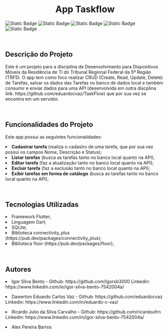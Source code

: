 <html>
  <h1 align="center"> App Taskflow </h1>
  <p>
    <img alt="Static Badge" src="https://img.shields.io/badge/Flutter-3.13.9-75c201">
    <img alt="Static Badge" src="https://img.shields.io/badge/Dart-3.1.5-0175C2">
    <img alt="Static Badge" src="https://img.shields.io/badge/Floor-1.4.2-c24e01">
    <img alt="Static Badge" src="https://img.shields.io/badge/connectivity_plus-5.0.2-23c20175">
    <img alt="Static Badge" src="https://img.shields.io/badge/sqlite-2.3.0-c2af01">
  </p>
  
  <br>

  <h2>Descrição do Projeto</h2>
  <p>
  Este é um projeto para a disciplina de Desenvolvimento para Dispositivos Móveis da Residência de TI do Tribunal Regional Federal da 5ª Região (TRF5). 
  O app tem como foco realizar CRUD (Create, Read, Update, Delete) de Tarefas, salvar os dados das Tarefas no banco de dados local e também consumir e enviar dados para uma API (desenvolvida em outra discplina link: https://github.com/eduardocvaz/TaskFlow) que por sua vez se encontra em um servidor. 
  </p>
  
  <br>
  
  <h2>Funcionalidades do Projeto</h2>
  <p>
    Este app possui as seguintes funcionalidades:
    <li><strong>Cadastrar tarefa</strong> (realiza o cadastro de uma tarefa, que por sua vez possui os campos Nome, Descrição e Status);</li>
    <li><strong>Listar tarefas</strong> (busca as tarefas tanto no banco local quanto na API);</li>
    <li><strong>Editar tarefa</strong> (faz a atualização tanto no banco local quanto na API);</li>
    <li><strong>Excluir tarefa</strong> (faz a exclusão tanto no banco local quanto na API);</li>
    <li><strong>Exibir tarefas em forma de catálogo</strong> (busca as tarefas tanto no banco local quanto na API);</li>
  </p>
  
  <br>

  <h2>Tecnologias Utilizadas</h2>
  <p>
    <li>Framework Flutter;</li>
    <li>Linguagem Dart;</li>
    <li>SQLite;</li>
    <li>Biblioteca connectivity_plus (https://pub.dev/packages/connectivity_plus);</li>
    <li>Biblioteca floor (https://pub.dev/packages/floor);</li>
  </p>

  <br>

  <h2>Autores</h2>
  <p><li>Igor Silva Bento - Github: https://github.com/Igorsb3000 Linkedin: https://www.linkedin.com/in/igor-silva-bento-7542004a/</li></p>
  <p><li>Dawerton Eduardo Carlos Vaz - Github: https://github.com/eduardocvaz Linkedin: https://www.linkedin.com/in/eduardo-c-vaz/</li></p>
  <p><li>Ricardo Julio da Silva Carvalho - Github: https://github.com/ricardoufrn Linkedin: https://www.linkedin.com/in/igor-silva-bento-7542004a/</li></p>
  <p><li>Alex Pereira Barros</li></p>

</html>
